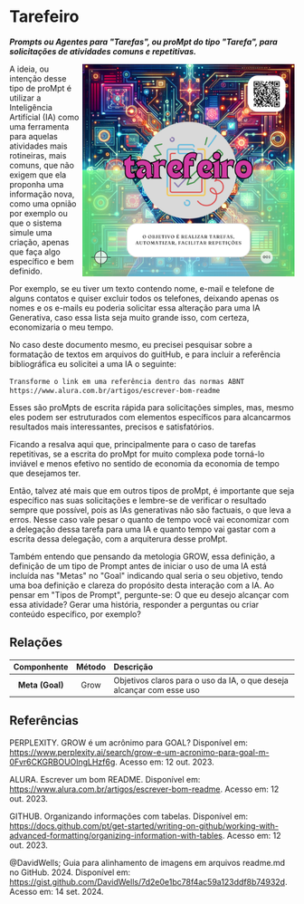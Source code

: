 # Tarefeiro
***Prompts ou Agentes para "Tarefas", ou proMpt do tipo "Tarefa", para solicitações de atividades comuns e repetitivas.***

  <img src="../imagens/cards/001.png" align="right" width="375" height="375">

A ideia, ou intenção desse tipo de proMpt é utilizar a Inteligência Artifícial (IA) como uma ferramenta para aquelas atividades mais rotineiras, mais comuns, que não exigem que ela proponha uma informação nova, como uma opnião por exemplo ou que o sistema simule uma criação, apenas que faça algo específico e bem definido.

Por exemplo, se eu tiver um texto contendo nome, e-mail e telefone de alguns contatos e quiser excluir todos os telefones, deixando apenas os nomes e os e-mails eu poderia solicitar essa alteração para uma IA Generativa, caso essa lista seja muito grande isso, com certeza, economizaria o meu tempo.

No caso deste documento mesmo, eu precisei pesquisar sobre a formatação de textos em arquivos do guitHub, e para incluir a referência bibliográfica eu solicitei a uma IA o seguinte:
```
Transforme o link em uma referência dentro das normas ABNT https://www.alura.com.br/artigos/escrever-bom-readme
```
Esses são proMpts de escrita rápida para solicitações simples, mas, mesmo eles podem ser estruturados com elementos específicos para alcancarmos resultados mais interessantes, precisos e satisfatórios.

Ficando a resalva aqui que, principalmente para o caso de tarefas repetitivas, se a escrita do proMpt for muito complexa pode torná-lo inviável e menos efetivo no sentido de economia da economia de tempo que desejamos ter.

Então, talvez até mais que em outros tipos de proMpt, é importante que seja específico nas suas solicitações e lembre-se de verificar o resultado sempre que possível, pois as IAs generativas não são factuais, o que leva a erros. Nesse caso vale pesar o quanto de tempo você vai economizar com a delegação dessa tarefa para uma IA e quanto tempo vai gastar com a escrita dessa delegação, com a arquiterura desse proMpt.

Também entendo que pensando da metologia GROW, essa definição, a definição de um tipo de Prompt antes de iniciar o uso de uma IA está incluída nas "Metas" no "Goal" indicando qual seria o seu objetivo, tendo uma boa definição e clareza do propósito desta interação com a IA. Ao pensar em "Tipos de Prompt", pergunte-se: O que eu desejo alcançar com essa atividade? Gerar uma história, responder a perguntas ou criar conteúdo específico, por exemplo?
## Relações
|**Componhente**|**Método**|**Descrição**|
|:---:|:---:|:---|
|**Meta (Goal)**|Grow| Objetivos claros para o uso da IA, o que deseja alcançar com esse uso |
## Referências
PERPLEXITY. GROW é um acrônimo para GOAL? Disponível em: https://www.perplexity.ai/search/grow-e-um-acronimo-para-goal-m-0Fvr6CKGRBOUOlngLHzf6g. Acesso em: 12 out. 2023.

ALURA. Escrever um bom README. Disponível em: https://www.alura.com.br/artigos/escrever-bom-readme. Acesso em: 12 out. 2023.

GITHUB. Organizando informações com tabelas. Disponível em: https://docs.github.com/pt/get-started/writing-on-github/working-with-advanced-formatting/organizing-information-with-tables. Acesso em: 12 out. 2023.

@DavidWells; Guia para alinhamento de imagens em arquivos readme.md no GitHub. 2024. Disponível em: https://gist.github.com/DavidWells/7d2e0e1bc78f4ac59a123ddf8b74932d. Acesso em: 14 set. 2024.
